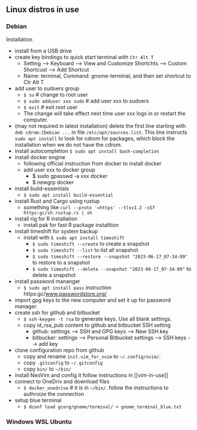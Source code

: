 ## Linux distros in use

### Debian

Installation

- install from a USB drive
- create key bindings to quick start terminal with `Ctr Alt T`
  - Setting --> Keyboard --> View and Customize Shortchts --> Custom Shortcust --> Add Shortcut
  - Name: terminal, Command: gnome-terminal, and then set shortcut to Ctr Alt T
- add user to sudoers group
  - `$ su` # change to root user
  - `$ sudo adduser xxx sudo` # add user xxx to sudoers
  - `$ exit` # exit root user
  - The change will take effect next time user xxx logs in or restart the computer.
- (may not required in latest installation) delete the first line starting with `deb cdrom:[Debian ...` in file `/etc/apt/sources.list`. This line instructs `sudo apt install` to look for cdrom for packages, which block the installation when we do not have the cdrom.
- install autocompletion `$ sudo apt install bash-completion`
- install docker engine
  - following official instruction from docker to install docker
  - add user xxx to docker group
    -   $ sudo gpasswd -a xxx docker
    -   $ newgrp docker
- install build-essentials
  - `$ sudo apt install build-essential`
- install Rust and Cargo using rustup
  - something like `curl --proto '=https' --tlsv1.2 -sSf https:gc/sh.rustup.rs | sh`
- install rig for R installation
  - install pak for fast R package installtion
- install timeshift for system backup
  - install with `$ sudo apt install timeshift`
    - `$ sudo timeshift --create` to create a snapshot
    - `$ sudo timeshift --list` to list all snapshot
    - `$ sudo timeshift --restore --snapshot "2023-06-17_07-34-09"` to restore to a snapshot
    - `$ sudo timeshift --delete --snapshot "2023-06-17_07-34-09"` to delete a snapshot
- install password mananger
  - `$ sudo apt install pass`  instruction https:gc/www.passwordstore.org/
- import gpg keys to the new computer and set it up for password manager.
- create ssh for github and bitbucket
  - `$ ssh-keygen -t rsa` to generate keys. Use all blank settings.
  - copy id_rsa_pub content to github and bitbucket SSH setting
    - github: settings --> SSH and GPG keys --> New SSH key
    - bitbucker: settings --> Personal Bitbucket settings --> SSH keys --> add key
- clone configuration repo from github
  - copy and rename `init.vim_for_nvim` to `~/.config/nvim/`.
  - copy `.gitconfig` to `~/.gitconfig`
  - copy `bin/` to `~/bin/`
- install NeoVim and config it follow instructions in [[vim-in-use]]
- connect to OneDriv and download files
  - `$ docker_onedrive` # it is in `~/bin/`. follow the instructions to authroize the connection
- setup blue terminal
  - `$ dconf load gcorg/gnome/terminal/ < gnome_terminal_blue.txt`


### Windows WSL Ubuntu
